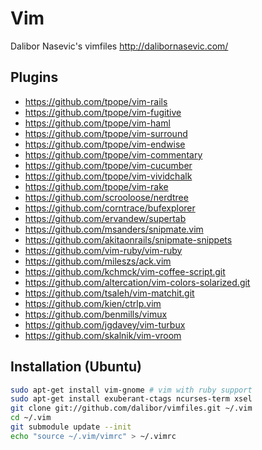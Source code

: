 # Vim

Dalibor Nasevic's vimfiles
http://dalibornasevic.com/

## Plugins

* https://github.com/tpope/vim-rails
* https://github.com/tpope/vim-fugitive
* https://github.com/tpope/vim-haml
* https://github.com/tpope/vim-surround
* https://github.com/tpope/vim-endwise
* https://github.com/tpope/vim-commentary
* https://github.com/tpope/vim-cucumber
* https://github.com/tpope/vim-vividchalk
* https://github.com/tpope/vim-rake
* https://github.com/scrooloose/nerdtree
* https://github.com/corntrace/bufexplorer
* https://github.com/ervandew/supertab
* https://github.com/msanders/snipmate.vim
* https://github.com/akitaonrails/snipmate-snippets
* https://github.com/vim-ruby/vim-ruby
* https://github.com/mileszs/ack.vim
* https://github.com/kchmck/vim-coffee-script.git
* https://github.com/altercation/vim-colors-solarized.git
* https://github.com/tsaleh/vim-matchit.git
* https://github.com/kien/ctrlp.vim
* https://github.com/benmills/vimux
* https://github.com/jgdavey/vim-turbux
* https://github.com/skalnik/vim-vroom

## Installation (Ubuntu)

```sh
sudo apt-get install vim-gnome # vim with ruby support
sudo apt-get install exuberant-ctags ncurses-term xsel
git clone git://github.com/dalibor/vimfiles.git ~/.vim
cd ~/.vim
git submodule update --init
echo "source ~/.vim/vimrc" > ~/.vimrc
```
